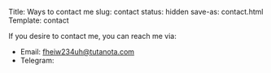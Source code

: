 Title: Ways to contact me
slug: contact
status: hidden
save-as: contact.html
Template: contact

If you desire to contact me, you can reach me via:

- Email: fheiw234uh@tutanota.com
- Telegram:
